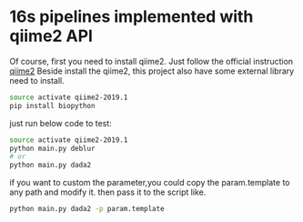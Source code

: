 # 16s pipelines implemented with qiime2 API

Of course, first you need to install qiime2.
Just follow the official instruction [qiime2](https://qiime2.org/)
Beside install the qiime2, this project also have some external library need to install.

```bash
source activate qiime2-2019.1
pip install biopython
```


just run below code to test:

```bash
source activate qiime2-2019.1
python main.py deblur
# or
python main.py dada2
```

if you want to custom the parameter,you could copy the param.template to any path and modify it.
then pass it to the script like.

```bash
python main.py dada2 -p param.template
```